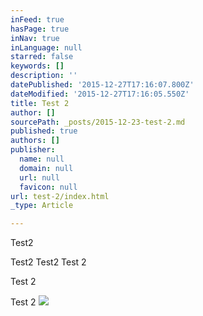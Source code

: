 ```yaml
---
inFeed: true
hasPage: true
inNav: true
inLanguage: null
starred: false
keywords: []
description: ''
datePublished: '2015-12-27T17:16:07.800Z'
dateModified: '2015-12-27T17:16:05.550Z'
title: Test 2
author: []
sourcePath: _posts/2015-12-23-test-2.md
published: true
authors: []
publisher:
  name: null
  domain: null
  url: null
  favicon: null
url: test-2/index.html
_type: Article

---
```

Test2

Test2 Test2 Test 2

Test 2

Test      2
![](https://s3-us-west-2.amazonaws.com/the-grid-img/p/893c5f15249cf111a378689d88bc5b768aa9ffc9.jpg)